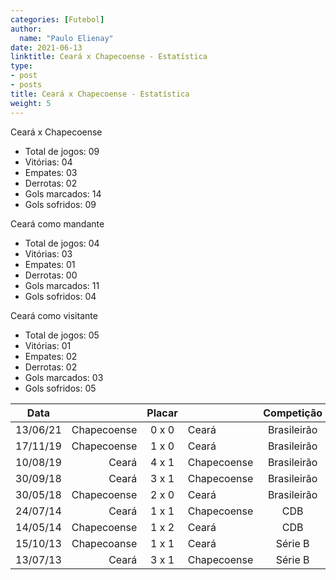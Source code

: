 ```yaml
---
categories: [Futebol]
author:
  name: "Paulo Elienay"
date: 2021-06-13
linktitle: Ceará x Chapecoense - Estatística
type:
- post
- posts
title: Ceará x Chapecoense - Estatística
weight: 5
---
```

Ceará x Chapecoense
* Total de jogos: 09
* Vitórias: 04
* Empates: 03
* Derrotas: 02
* Gols marcados: 14
* Gols sofridos: 09

Ceará como mandante
- Total de jogos: 04
- Vitórias: 03
- Empates: 01
- Derrotas: 00
- Gols marcados: 11
- Gols sofridos: 04

Ceará como visitante
- Total de jogos: 05
- Vitórias: 01
- Empates: 02
- Derrotas: 02
- Gols marcados: 03
- Gols sofridos: 05

| Data     |             | Placar  |             | Competição  |       |
| :---:    | ---:        | :---:   | :---        | :---:       | :---: |
| 13/06/21 | Chapecoense |  0 x 0  | Ceará       | Brasileirão | 09    |
| 17/11/19 | Chapecoense |  1 x 0  | Ceará       | Brasileirão | 08    |
| 10/08/19 |       Ceará |  4 x 1  | Chapecoense | Brasileirão | 07    |
| 30/09/18 |       Ceará |  3 x 1  | Chapecoense | Brasileirão | 06    |
| 30/05/18 | Chapecoense |  2 x 0  | Ceará       | Brasileirão | 05    |
| 24/07/14 |       Ceará |  1 x 1  | Chapecoense | CDB         | 04    |
| 14/05/14 | Chapecoense |  1 x 2  | Ceará       | CDB         | 03    |
| 15/10/13 | Chapecoanse |  1 x 1  | Ceará       | Série B     | 02    |
| 13/07/13 |       Ceará |  3 x 1  | Chapecoense | Série B     | 01    |
